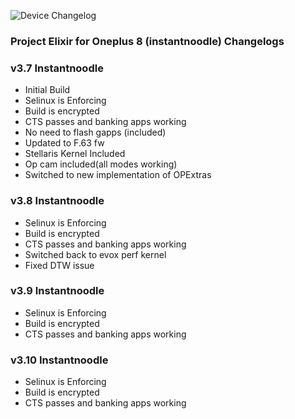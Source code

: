 ![Device Changelog](https://i.imgur.com/C0Wcdr5.png)

### Project Elixir for Oneplus 8 (instantnoodle) Changelogs

### v3.7 Instantnoodle

- Initial Build
- Selinux is Enforcing
- Build is encrypted
- CTS passes and banking apps working
- No need to flash gapps (included)
- Updated to F.63 fw
- Stellaris Kernel Included
- Op cam included(all modes working)
- Switched to new implementation of OPExtras

### v3.8 Instantnoodle

- Selinux is Enforcing
- Build is encrypted
- CTS passes and banking apps working
- Switched back to evox perf kernel
- Fixed DTW issue

### v3.9 Instantnoodle

- Selinux is Enforcing
- Build is encrypted
- CTS passes and banking apps working

### v3.10 Instantnoodle

- Selinux is Enforcing
- Build is encrypted
- CTS passes and banking apps working
